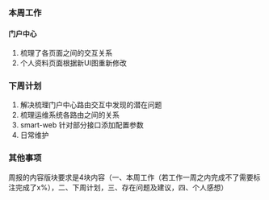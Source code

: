 ### 本周工作

#### 门户中心

1. 梳理了各页面之间的交互关系
2. 个人资料页面根据新UI图重新修改

### 下周计划

1. 解决梳理门户中心路由交互中发现的潜在问题
2. 梳理运维系统各路由之间的关系
3. smart-web 针对部分接口添加配置参数
4. 日常维护





### 其他事项

周报的内容版块要求是4块内容（一、本周工作（若工作一周之内完成不了需要标注完成了x%），二、下周计划，三、存在问题及建议，四、个人感想）
